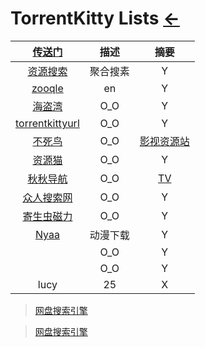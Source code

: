 # TorrentKitty Lists [←](index.md)

| [传送门](https://ambroseren.github.io/test/Library/synthesize.html) | 描述 | 摘要 |
|:---:|:---:|:---:|
| [资源搜索](http://magnet.chongbuluo.com/) | 聚合搜素 | Y |
| [zooqle](https://zooqle.com/) | en | Y |
| [海盗湾](https://thepiratebay.org/index.html) | O_O | Y |
| [torrentkittyurl](http://torrentkittyurl.com/tk/) | O_O | Y |
| [不死鸟](https://iao.su/) | O_O | [影视资源站](https://iao.su/531/) |
| [资源猫](https://www.ziyuanm.com/) | O_O | Y |
| [秋秋导航](https://www.39qq.com/) | O_O | [TV](https://www.39qq.com/xxyl/icantv.html) |
| [众人搜索网](http://wangpan.renrensousuo.com/) | O_O | Y |
| [寄生虫磁力](http://cili.jscnl.com/) | O_O | Y |
| [Nyaa](https://nyaa.si/) | 动漫下载 | Y |
| []() | O_O | Y |
| []() | O_O | Y |
| lucy | 25 | X |

> [网盘搜索引擎](https://mp.weixin.qq.com/s/s5ow4FoOKDS_DA6sPY1ysA)

> [网盘搜索引擎](http://itindex.net/detail/57793-%E7%BD%91%E7%9B%98-%E6%90%9C%E7%B4%A2%E5%BC%95%E6%93%8E-%E8%B5%84%E6%96%99)

> []()

